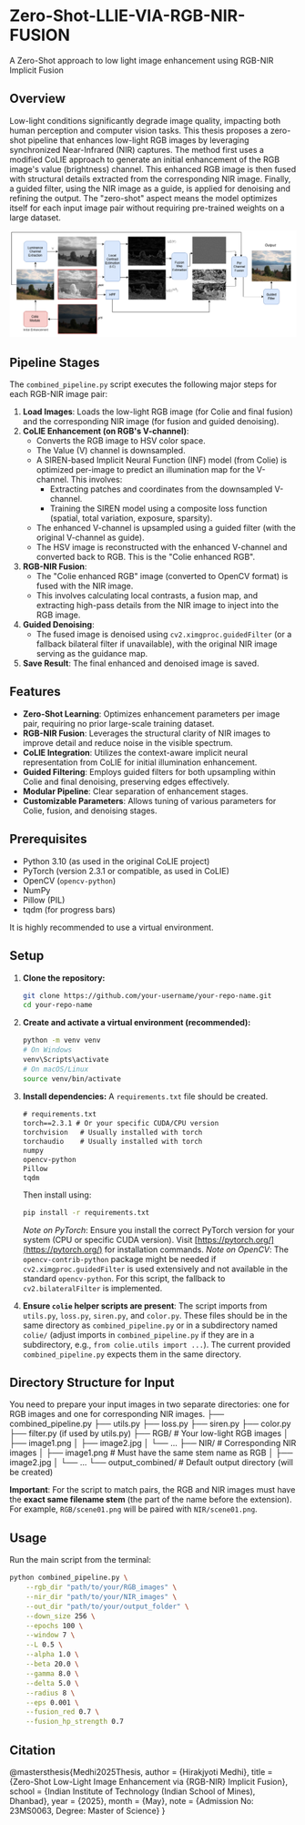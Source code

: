 # Zero-Shot-LLIE-VIA-RGB-NIR-FUSION
A Zero-Shot approach to low light image enhancement using RGB-NIR Implicit Fusion

## Overview

Low-light conditions significantly degrade image quality, impacting both human perception and computer vision tasks. This thesis proposes a zero-shot pipeline that enhances low-light RGB images by leveraging synchronized Near-Infrared (NIR) captures. The method first uses a modified CoLIE approach to generate an initial enhancement of the RGB image's value (brightness) channel. This enhanced RGB image is then fused with structural details extracted from the corresponding NIR image. Finally, a guided filter, using the NIR image as a guide, is applied for denoising and refining the output. The "zero-shot" aspect means the model optimizes itself for each input image pair without requiring pre-trained weights on a large dataset.

![Architecture Diagram](img/Model1.drawio.png)

## Pipeline Stages

The `combined_pipeline.py` script executes the following major steps for each RGB-NIR image pair:

1.  **Load Images**: Loads the low-light RGB image (for Colie and final fusion) and the corresponding NIR image (for fusion and guided denoising).
2.  **CoLIE Enhancement (on RGB's V-channel)**:
    *   Converts the RGB image to HSV color space.
    *   The Value (V) channel is downsampled.
    *   A SIREN-based Implicit Neural Function (INF) model (from Colie) is optimized per-image to predict an illumination map for the V-channel. This involves:
        *   Extracting patches and coordinates from the downsampled V-channel.
        *   Training the SIREN model using a composite loss function (spatial, total variation, exposure, sparsity).
    *   The enhanced V-channel is upsampled using a guided filter (with the original V-channel as guide).
    *   The HSV image is reconstructed with the enhanced V-channel and converted back to RGB. This is the "Colie enhanced RGB".
3.  **RGB-NIR Fusion**:
    *   The "Colie enhanced RGB" image (converted to OpenCV format) is fused with the NIR image.
    *   This involves calculating local contrasts, a fusion map, and extracting high-pass details from the NIR image to inject into the RGB image.
4.  **Guided Denoising**:
    *   The fused image is denoised using `cv2.ximgproc.guidedFilter` (or a fallback bilateral filter if unavailable), with the original NIR image serving as the guidance map.
5.  **Save Result**: The final enhanced and denoised image is saved.

## Features

*   **Zero-Shot Learning**: Optimizes enhancement parameters per image pair, requiring no prior large-scale training dataset.
*   **RGB-NIR Fusion**: Leverages the structural clarity of NIR images to improve detail and reduce noise in the visible spectrum.
*   **CoLIE Integration**: Utilizes the context-aware implicit neural representation from CoLIE for initial illumination enhancement.
*   **Guided Filtering**: Employs guided filters for both upsampling within Colie and final denoising, preserving edges effectively.
*   **Modular Pipeline**: Clear separation of enhancement stages.
*   **Customizable Parameters**: Allows tuning of various parameters for Colie, fusion, and denoising stages.

## Prerequisites

*   Python 3.10 (as used in the original CoLIE project)
*   PyTorch (version 2.3.1 or compatible, as used in CoLIE)
*   OpenCV (`opencv-python`)
*   NumPy
*   Pillow (PIL)
*   tqdm (for progress bars)

It is highly recommended to use a virtual environment.

## Setup

1.  **Clone the repository:**
    ```bash
    git clone https://github.com/your-username/your-repo-name.git
    cd your-repo-name
    ```

2.  **Create and activate a virtual environment (recommended):**
    ```bash
    python -m venv venv
    # On Windows
    venv\Scripts\activate
    # On macOS/Linux
    source venv/bin/activate
    ```

3.  **Install dependencies:**
    A `requirements.txt` file should be created.
    ```
    # requirements.txt
    torch==2.3.1 # Or your specific CUDA/CPU version
    torchvision   # Usually installed with torch
    torchaudio    # Usually installed with torch
    numpy
    opencv-python
    Pillow
    tqdm
    ```
    Then install using:
    ```bash
    pip install -r requirements.txt
    ```
    *Note on PyTorch*: Ensure you install the correct PyTorch version for your system (CPU or specific CUDA version). Visit [https://pytorch.org/](https://pytorch.org/) for installation commands.
    *Note on OpenCV*: The `opencv-contrib-python` package might be needed if `cv2.ximgproc.guidedFilter` is used extensively and not available in the standard `opencv-python`. For this script, the fallback to `cv2.bilateralFilter` is implemented.

4.  **Ensure `colie` helper scripts are present**:
    The script imports from `utils.py`, `loss.py`, `siren.py`, and `color.py`. These files should be in the same directory as `combined_pipeline.py` or in a subdirectory named `colie/` (adjust imports in `combined_pipeline.py` if they are in a subdirectory, e.g., `from colie.utils import ...`). The current provided `combined_pipeline.py` expects them in the same directory.

## Directory Structure for Input

You need to prepare your input images in two separate directories: one for RGB images and one for corresponding NIR images.
├── combined_pipeline.py
├── utils.py
├── loss.py
├── siren.py
├── color.py
├── filter.py (if used by utils.py)
├── RGB/ # Your low-light RGB images
│ ├── image1.png
│ ├── image2.jpg
│ └── ...
├── NIR/ # Corresponding NIR images
│ ├── image1.png # Must have the same stem name as RGB
│ ├── image2.jpg
│ └── ...
└── output_combined/ # Default output directory (will be created)


**Important**: For the script to match pairs, the RGB and NIR images must have the **exact same filename stem** (the part of the name before the extension). For example, `RGB/scene01.png` will be paired with `NIR/scene01.png`.

## Usage

Run the main script from the terminal:

```bash
python combined_pipeline.py \
    --rgb_dir "path/to/your/RGB_images" \
    --nir_dir "path/to/your/NIR_images" \
    --out_dir "path/to/your/output_folder" \
    --down_size 256 \
    --epochs 100 \
    --window 7 \
    --L 0.5 \
    --alpha 1.0 \
    --beta 20.0 \
    --gamma 8.0 \
    --delta 5.0 \
    --radius 8 \
    --eps 0.001 \
    --fusion_red 0.7 \
    --fusion_hp_strength 0.7
```
## Citation
@mastersthesis{Medhi2025Thesis,
  author       = {Hirakjyoti Medhi},
  title        = {Zero-Shot Low-Light Image Enhancement via {RGB-NIR} Implicit Fusion},
  school       = {Indian Institute of Technology (Indian School of Mines), Dhanbad},
  year         = {2025},
  month        = {May},
  note         = {Admission No: 23MS0063, Degree: Master of Science}
}
